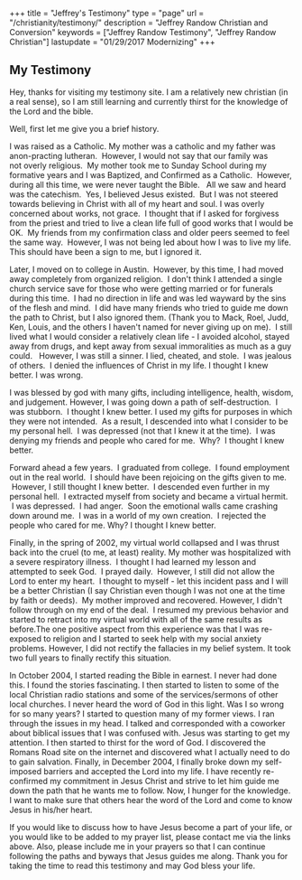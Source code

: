 +++
title = "Jeffrey's Testimony"
type = "page"
url = "/christianity/testimony/"
description = "Jeffrey Randow Christian and Conversion"
keywords = ["Jeffrey Randow Testimony", "Jeffrey Randow Christian"]
lastupdate = "01/29/2017 Modernizing"
+++
## My Testimony

Hey, thanks for visiting my testimony site. I am a relatively new christian (in a real sense), so I am still learning and currently thirst for the knowledge of the Lord and the bible. 

Well, first let me give you a brief history.

I was raised as a Catholic. My mother was a catholic and my father was anon-practing lutheran.  However, I would not say that our family was not overly religious.  My mother took me to Sunday School during my formative years and I was Baptized, and Confirmed as a Catholic.  However, during all this time, we were never taught the Bible.   All we saw and heard was the catechism.  Yes, I believed Jesus existed.  But I was not steered towards believing in Christ with all of my heart and soul. I was overly concerned about works, not grace.  I thought that if I asked for forgivess from the priest and tried to live a clean life full of good works that I would be OK.  My friends from my confirmation class and older peers seemed to feel the same way.  However, I was not being led about how I was to live my life.  This should have been a sign to me, but I ignored it.

Later, I moved on to college in Austin.  However, by this time, I had moved away completely from organized religion.  I don't think I attended a single church service save for those who were getting married or for funerals during this time.  I had no direction in life and was led wayward by the sins of the flesh and mind.  I did have many friends who tried to guide me down the path to Christ, but I also ignored them. (Thank you to Mack, Roel, Judd, Ken, Louis, and the others I haven't named for never giving up on me).  I still lived what I would consider a relatively clean life - I avoided alcohol, stayed away from drugs, and kept away from sexual immoralities as much as a guy could.   However, I was still a sinner. I lied, cheated, and stole.  I was jealous of others.  I denied the influences of Christ in my life. I thought I knew better. I was wrong.

I was blessed by god with many gifts, including intelligence, health, wisdom, and judgement. However, I was going down a path of self-destruction.  I was stubborn.  I thought I knew better. I used my gifts for purposes in which they were not intended.  As a result, I descended into what I consider to be my personal hell.  I was depressed (not that I knew it at the time).  I was denying my friends and people who cared for me.  Why?  I thought I knew better.

Forward ahead a few years.  I graduated from college.  I found employment out in the real world.  I should have been rejoicing on the gifts given to me.   However, I still thought I knew better.  I descended even further in my personal hell.  I extracted myself from society and became a virtual hermit.  I was depressed.  I had anger.  Soon the emotional walls came crashing down around me.  I was in a world of my own creation.  I rejected the people who cared for me. Why? I thought I knew better.

Finally, in the spring of 2002, my virtual world collapsed and I was thrust back into the cruel (to me, at least) reality. My mother was hospitalized with a severe respiratory illness.  I thought I had learned my lesson and attempted to seek God.  I prayed daily.  However, I still did not allow the Lord to enter my heart.  I thought to myself - let this incident pass and I will be a better Christian (I say Christian even though I was not one at the time by faith or deeds).  My mother improved and recovered. However, I didn't follow through on my end of the deal.  I resumed my previous behavior and started to retract into my virtual world with all of the same results as before.The one positive aspect from this experience was that I was re-exposed to religion and I started to seek help with my social anxiety problems. However, I did not rectify the fallacies in my belief system. It took two full years to finally rectify this situation.

In October 2004, I started reading the Bible in earnest. I never had done this. I found the stories fascinating. I then started to listen to some of the local Christian radio stations and some of the services/sermons of other local churches. I never heard the word of God in this light. Was I so wrong for so many years? I started to question many of my former views. I ran through the issues in my head. I talked and corresponded with a coworker about biblical issues that I was confused with. Jesus was starting to get my attention. I then started to thirst for the word of God. I discovered the Romans Road site on the internet and discovered what I actually need to do to gain salvation. Finally, in December 2004, I finally broke down my self-imposed barriers and accepted the Lord into my life. I have recently re-confirmed my commitment in Jesus Christ and strive to let him guide me down the path that he wants me to follow. Now, I hunger for the knowledge. I want to make sure that others hear the word of the Lord and come to know Jesus in his/her heart.

If you would like to discuss how to have Jesus become a part of your life, or you would like to be added to my prayer list, please contact me via the links above. Also, please include me in your prayers so that I can continue following the paths and byways that Jesus guides me along. Thank you for taking the time to read this testimony and may God bless your life.

